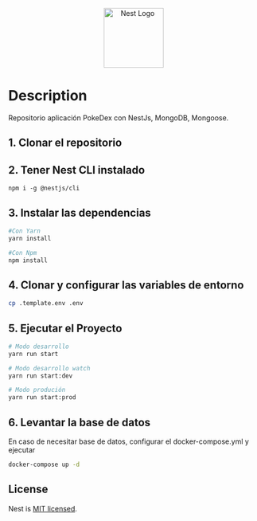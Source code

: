 <p align="center">
  <a href="http://nestjs.com/" target="blank"><img src="https://nestjs.com/img/logo-small.svg" width="120" alt="Nest Logo" /></a>
</p>

# Description

Repositorio aplicación PokeDex con NestJs, MongoDB, Mongoose.

## 1. Clonar el repositorio

## 2. Tener Nest CLI instalado

```
npm i -g @nestjs/cli
```

## 3. Instalar las dependencias

```bash
#Con Yarn
yarn install

#Con Npm
npm install
```

## 4. Clonar y configurar las variables de entorno

```bash
cp .template.env .env
```

## 5. Ejecutar el Proyecto

```bash
# Modo desarrollo
yarn run start

# Modo desarrollo watch
yarn run start:dev

# Modo produción
yarn run start:prod
```

## 6. Levantar la base de datos

En caso de necesitar base de datos, configurar el docker-compose.yml y ejecutar

```bash
docker-compose up -d
```

## License

Nest is [MIT licensed](https://github.com/nestjs/nest/blob/master/LICENSE).
